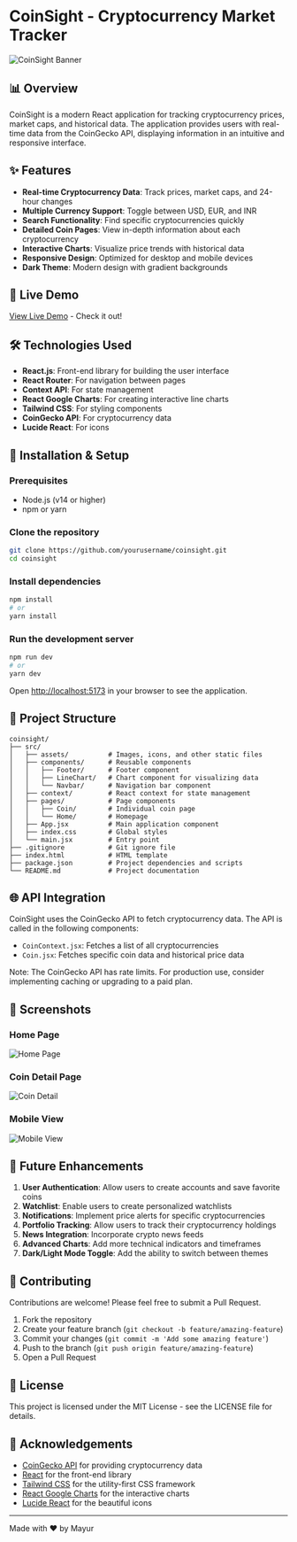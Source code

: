# CoinSight - Cryptocurrency Market Tracker

![CoinSight Banner](https://res.cloudinary.com/dtogfz0uu/image/upload/v1746860498/Screenshot_2025-05-10_122710_l15ymr.png)

## 📊 Overview

CoinSight is a modern React application for tracking cryptocurrency prices, market caps, and historical data. The application provides users with real-time data from the CoinGecko API, displaying information in an intuitive and responsive interface.

## ✨ Features

- **Real-time Cryptocurrency Data**: Track prices, market caps, and 24-hour changes
- **Multiple Currency Support**: Toggle between USD, EUR, and INR
- **Search Functionality**: Find specific cryptocurrencies quickly
- **Detailed Coin Pages**: View in-depth information about each cryptocurrency
- **Interactive Charts**: Visualize price trends with historical data
- **Responsive Design**: Optimized for desktop and mobile devices
- **Dark Theme**: Modern design with gradient backgrounds

## 🚀 Live Demo

[View Live Demo](https://coin-sight-beige.vercel.app/) - Check it out!

## 🛠️ Technologies Used

- **React.js**: Front-end library for building the user interface
- **React Router**: For navigation between pages
- **Context API**: For state management
- **React Google Charts**: For creating interactive line charts
- **Tailwind CSS**: For styling components
- **CoinGecko API**: For cryptocurrency data
- **Lucide React**: For icons

## 🔧 Installation & Setup

### Prerequisites
- Node.js (v14 or higher)
- npm or yarn

### Clone the repository
```bash
git clone https://github.com/yourusername/coinsight.git
cd coinsight
```

### Install dependencies
```bash
npm install
# or
yarn install
```

### Run the development server
```bash
npm run dev
# or
yarn dev
```

Open [http://localhost:5173](http://localhost:5173) in your browser to see the application.

## 📁 Project Structure

```
coinsight/
├── src/
│   ├── assets/          # Images, icons, and other static files
│   ├── components/      # Reusable components
│   │   ├── Footer/      # Footer component
│   │   ├── LineChart/   # Chart component for visualizing data
│   │   └── Navbar/      # Navigation bar component
│   ├── context/         # React context for state management
│   ├── pages/           # Page components
│   │   ├── Coin/        # Individual coin page
│   │   └── Home/        # Homepage
│   ├── App.jsx          # Main application component
│   ├── index.css        # Global styles
│   └── main.jsx         # Entry point
├── .gitignore           # Git ignore file
├── index.html           # HTML template
├── package.json         # Project dependencies and scripts
└── README.md            # Project documentation
```

## 🌐 API Integration

CoinSight uses the CoinGecko API to fetch cryptocurrency data. The API is called in the following components:

- `CoinContext.jsx`: Fetches a list of all cryptocurrencies
- `Coin.jsx`: Fetches specific coin data and historical price data

Note: The CoinGecko API has rate limits. For production use, consider implementing caching or upgrading to a paid plan.

## 📱 Screenshots

### Home Page
![Home Page](https://res.cloudinary.com/dtogfz0uu/image/upload/v1746860498/Screenshot_2025-05-10_122743_zyqyqo.png)

### Coin Detail Page
![Coin Detail](https://res.cloudinary.com/dtogfz0uu/image/upload/v1746860498/Screenshot_2025-05-10_122805_cf2pjm.png)

### Mobile View
![Mobile View](https://res.cloudinary.com/dtogfz0uu/image/upload/v1746860481/WhatsApp_Image_2025-05-10_at_12.30.25_3388e3d9_vvxikq.jpg)

## 🔄 Future Enhancements

1. **User Authentication**: Allow users to create accounts and save favorite coins
2. **Watchlist**: Enable users to create personalized watchlists
3. **Notifications**: Implement price alerts for specific cryptocurrencies
4. **Portfolio Tracking**: Allow users to track their cryptocurrency holdings
5. **News Integration**: Incorporate crypto news feeds
6. **Advanced Charts**: Add more technical indicators and timeframes
7. **Dark/Light Mode Toggle**: Add the ability to switch between themes

## 👥 Contributing

Contributions are welcome! Please feel free to submit a Pull Request.

1. Fork the repository
2. Create your feature branch (`git checkout -b feature/amazing-feature`)
3. Commit your changes (`git commit -m 'Add some amazing feature'`)
4. Push to the branch (`git push origin feature/amazing-feature`)
5. Open a Pull Request

## 📄 License

This project is licensed under the MIT License - see the LICENSE file for details.

## 🙏 Acknowledgements

- [CoinGecko API](https://www.coingecko.com/en/api) for providing cryptocurrency data
- [React](https://reactjs.org/) for the front-end library
- [Tailwind CSS](https://tailwindcss.com/) for the utility-first CSS framework
- [React Google Charts](https://www.react-google-charts.com/) for the interactive charts
- [Lucide React](https://lucide.dev/) for the beautiful icons

---

Made with ❤️ by Mayur
